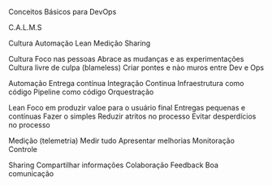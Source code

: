 Conceitos Básicos para DevOps

C.A.L.M.S

Cultura
Automação
Lean
Medição
Sharing

Cultura
	Foco nas pessoas
	Abrace as mudanças e as experimentações
	Cultura livre de culpa (blameless)
	Criar pontes e nào muros entre Dev e Ops

Automação
	Entrega contínua 
	Integração Continua
	Infraestrutura como código
	Pipeline como código
	Orquestração

Lean
	Foco em produzir valoe para o usuário final
	Entregas pequenas e contínuas
	Fazer o simples
	Reduzir atritos no processo 
	Evitar desperdícios no processo

Medição (telemetria)
	Medir tudo 
	Apresentar melhorias 
	Monitoração Controle

Sharing
	Compartilhar informações
	Colaboração
	Feedback
	Boa comunicação